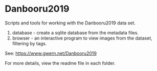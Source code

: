 # Danbooru2019
Scripts and tools for working with the Danbooru2019 data set.

1. database - create a sqlite database from the metadata files.
2. browser - an interactive program to view images from the dataset, filtering by tags.

See:
https://www.gwern.net/Danbooru2019

For more details, view the readme file in each folder.
